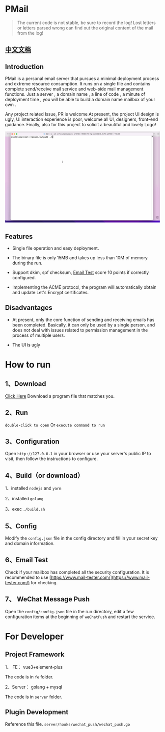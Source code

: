 # PMail

> The current code is not stable, be sure to record the log! Lost letters or letters parsed wrong can find out the
> original content of the mail from the log!

## [中文文档](./README_CN.md)

## Introduction

PMail is a personal email server that pursues a minimal deployment process and extreme resource consumption. It runs on
a single file and contains complete send/receive mail service and web-side mail management functions. Just a server , a
domain name , a line of code , a minute of deployment time , you will be able to build a domain name mailbox of your
own .

Any project related Issue, PR is welcome.At present, the project UI design is ugly, UI interaction experience is poor,
welcome all UI, designers, front-end guidance. Finally, also for this project to solicit a beautiful and lovely Logo!

<img src="./docs/en.gif" alt="Editor" width="800px">

## Features

* Single file operation and easy deployment.

* The binary file is only 15MB and takes up less than 10M of memory during the run.

* Support dkim, spf checksum, [Email Test](https://www.mail-tester.com/) score 10 points if correctly configured.

* Implementing the ACME protocol, the program will automatically obtain and update Let's Encrypt certificates.

## Disadvantages

* At present, only the core function of sending and receiving emails has been completed. Basically, it can only be used
  by a single person, and does not deal with issues related to permission management in the process of multiple users.

* The UI is ugly

# How to run

## 1、Download

[Click Here](https://github.com/Jinnrry/PMail/releases) Download a program file that matches you.

## 2、Run

`double-click to open` Or `execute command to run`

## 3、Configuration

Open `http://127.0.0.1` in your browser or use your server's public IP to visit, then follow the instructions to
configure.

## 4、Build（or download）

1、installed `nodejs` and `yarn`

2、installed `golang`

3、exec `./build.sh`

## 5、Config

Modify the `config.json` file in the config directory and fill in your secret key and domain information.

## 6、Email Test

Check if your mailbox has completed all the security configuration. It is recommended to
use [https://www.mail-tester.com/](https://www.mail-tester.com/) for checking.

## 7、 WeChat Message Push

Open the `config/config.json` file in the run directory, edit a few configuration items at the beginning of `weChatPush`
and restart the service.

# For Developer

## Project Framework

1、 FE： vue3+element-plus

The code is in `fe` folder.

2、Server： golang + mysql

The code is in `server` folder.

## Plugin Development

Reference this file. `server/hooks/wechat_push/wechat_push.go`
